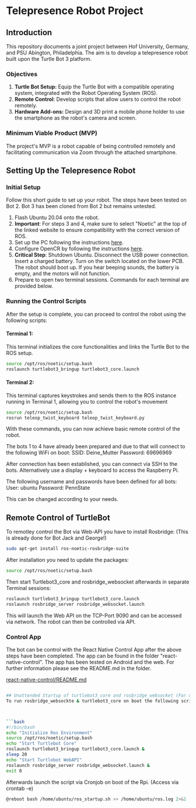 # Telepresence Robot Project

## Introduction

This repository documents a joint project between Hof University, Germany, and PSU Abington, Philadelphia. The aim is to
develop a telepresence robot built upon the Turtle Bot 3 platform.

### Objectives

1. **Turtle Bot Setup:** Equip the Turtle Bot with a compatible operating system, integrated with the Robot Operating
   System (ROS).
2. **Remote Control**: Develop scripts that allow users to control the robot remotely.
3. **Hardware Add-ons:** Design and 3D print a mobile phone holder to use the smartphone as the robot's camera and
   screen.

### Minimum Viable Product (MVP)

The project's MVP is a robot capable of being controlled remotely and facilitating communication via Zoom through the
attached smartphone.

## Setting Up the Telepresence Robot

### Initial Setup

Follow this short guide to set up your robot. The steps have been tested on Bot 2. Bot 3 has been cloned from Bot 2 but
remains untested.

1. Flash Ubuntu 20.04 onto the robot.
2. **Important**: For steps 3 and 4, make sure to select "Noetic" at the top of the linked website to ensure
   compatibility with the correct version of ROS.
3. Set up the PC following the
   instructions [here](https://emanual.robotis.com/docs/en/platform/turtlebot3/quick-start/#pc-setup).
4. Configure OpenCR by following the
   instructions [here](https://emanual.robotis.com/docs/en/platform/turtlebot3/opencr_setup/#opencr-setup).
5. **Critical Step**: Shutdown Ubuntu. Disconnect the USB power connection. Insert a charged battery. Turn on the switch
   located on the lower PCB. The robot should boot up. If you hear beeping sounds, the battery is empty, and the motors
   will not function.
6. Prepare to open two terminal sessions. Commands for each terminal are provided below.

### Running the Control Scripts

After the setup is complete, you can proceed to control the robot using the following scripts:

#### Terminal 1:

This terminal initializes the core functionalities and links the Turtle Bot to the ROS setup.

```bash
source /opt/ros/noetic/setup.bash
roslaunch turtlebot3_bringup turtlebot3_core.launch
```

#### Terminal 2:

This terminal captures keystrokes and sends them to the ROS instance running in Terminal 1, allowing you to control the
robot's movement

```bash
source /opt/ros/noetic/setup.bash
rosrun teleop_twist_keyboard teleop_twist_keyboard.py
```

With these commands, you can now achieve basic remote control of the robot.

The bots 1 to 4 have already been prepared and due to that will connect to the following WiFi on boot:
SSID: Deine_Mutter
Password: 69696969

After connection has been established, you can connect via SSH to the bots. Alternatively use a display + keyboard to
access the Raspberry Pi.

The following username and passwords have been defined for all bots:
User: ubuntu
Password: PennState

This can be changed according to your needs.

## Remote Control of TurtleBot

To remotley control the Bot via Web-API you have to install Rosbridge: (This is already done for Bot Jack and George!)

```bash
sudo apt-get install ros-noetic-rosbridge-suite
```

After installation you need to update the packages:

```bash
source /opt/ros/noetic/setup.bash
```

Then start Turtlebot3_core and rosbridge_websocket afterwards in separate Terminal sessions:

```bash
roslaunch turtlebot3_bringup turtlebot3_core.launch
roslaunch rosbridge_server rosbridge_websocket.launch
```

This will launch the Web API on the TCP-Port 9090 and can be accessed via network. The robot can then be controlled via
API.

### Control App

The bot can be control with the React Native Control App after the above steps have been completed. The app can be found
in the folder "react-native-control". The app has been tested on Android and the web. For further information please see the README.md in the folder.

[react-native-control/README.md](react-native-control/README.md)

```bash

## Unattended Startup of turtlebot3_core and rosbridge_websocket (For use with Remote Control)
To run rosbridge_websockte & turtlebot3_core on boot the following script can be used, but probably should be optimized. This script is already installed and was tested on Jack. (ros_startup.sh in /home/ubuntu)



```bash
#!/bin/bash
echo "Initialize Ros Environment"
source /opt/ros/noetic/setup.bash
echo "Start Turtlebot Core" 
roslaunch turtlebot3_bringup turtlebot3_core.launch & 
sleep 20
echo "Start Turtlebot WebAPI"
roslaunch rosbridge_server rosbridge_websocket.launch &
exit 0
```

Afterwards launch the script via Cronjob on boot of the Rpi. (Access via crontab -e)

```bash
@reboot bash /home/ubuntu/ros_startup.sh >> /home/ubuntu/ros.log 2>&1
```


